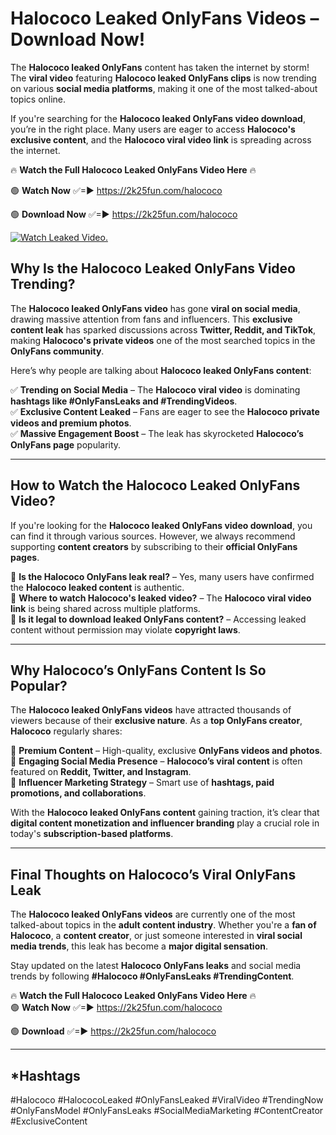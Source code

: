 # Halococo Leaked OnlyFans Videos – Download Now!

The **Halococo leaked OnlyFans** content has taken the internet by storm! The **viral video** featuring **Halococo leaked OnlyFans clips** is now trending on various **social media platforms**, making it one of the most talked-about topics online.  

If you're searching for the **Halococo leaked OnlyFans video download**, you’re in the right place. Many users are eager to access **Halococo's exclusive content**, and the **Halococo viral video link** is spreading across the internet.  

🔥 **Watch the Full Halococo Leaked OnlyFans Video Here** 🔥  

🟢 **Watch Now** ✅=► https://2k25fun.com/halococo

🟢 **Download Now** ✅=► https://2k25fun.com/halococo

[![Watch Leaked Video.](https://miro.medium.com/v2/resize:fit:828/format:webp/1*cilzJN44JGOrTw9NJCrNHA.gif "Watch Leaked Video")](https://2k25fun.com/halococo)

## **Why Is the Halococo Leaked OnlyFans Video Trending?**  

The **Halococo leaked OnlyFans video** has gone **viral on social media**, drawing massive attention from fans and influencers. This **exclusive content leak** has sparked discussions across **Twitter, Reddit, and TikTok**, making **Halococo's private videos** one of the most searched topics in the **OnlyFans community**.  

Here’s why people are talking about **Halococo leaked OnlyFans content**:  

✅ **Trending on Social Media** – The **Halococo viral video** is dominating **hashtags like #OnlyFansLeaks and #TrendingVideos**.  
✅ **Exclusive Content Leaked** – Fans are eager to see the **Halococo private videos and premium photos**.  
✅ **Massive Engagement Boost** – The leak has skyrocketed **Halococo’s OnlyFans page** popularity.  

---

## **How to Watch the Halococo Leaked OnlyFans Video?**  

If you're looking for the **Halococo leaked OnlyFans video download**, you can find it through various sources. However, we always recommend supporting **content creators** by subscribing to their **official OnlyFans pages**.  

🔹 **Is the Halococo OnlyFans leak real?** – Yes, many users have confirmed the **Halococo leaked content** is authentic.  
🔹 **Where to watch Halococo's leaked video?** – The **Halococo viral video link** is being shared across multiple platforms.  
🔹 **Is it legal to download leaked OnlyFans content?** – Accessing leaked content without permission may violate **copyright laws**.  

---

## **Why Halococo’s OnlyFans Content Is So Popular?**  

The **Halococo leaked OnlyFans videos** have attracted thousands of viewers because of their **exclusive nature**. As a **top OnlyFans creator**, **Halococo** regularly shares:  

📌 **Premium Content** – High-quality, exclusive **OnlyFans videos and photos**.  
📌 **Engaging Social Media Presence** – **Halococo’s viral content** is often featured on **Reddit, Twitter, and Instagram**.  
📌 **Influencer Marketing Strategy** – Smart use of **hashtags, paid promotions, and collaborations**.  

With the **Halococo leaked OnlyFans content** gaining traction, it’s clear that **digital content monetization and influencer branding** play a crucial role in today's **subscription-based platforms**.  

---

## **Final Thoughts on Halococo’s Viral OnlyFans Leak**  

The **Halococo leaked OnlyFans videos** are currently one of the most talked-about topics in the **adult content industry**. Whether you're a **fan of Halococo**, a **content creator**, or just someone interested in **viral social media trends**, this leak has become a **major digital sensation**.  

Stay updated on the latest **Halococo OnlyFans leaks** and social media trends by following **#Halococo #OnlyFansLeaks #TrendingContent**.  

🔥 **Watch the Full Halococo Leaked OnlyFans Video Here** 🔥  
🟢 **Watch Now** ✅=► https://2k25fun.com/halococo

🟢 **Download** ✅=► https://2k25fun.com/halococo

---

## *Hashtags
#Halococo #HalococoLeaked #OnlyFansLeaked #ViralVideo #TrendingNow #OnlyFansModel #OnlyFansLeaks #SocialMediaMarketing #ContentCreator #ExclusiveContent  